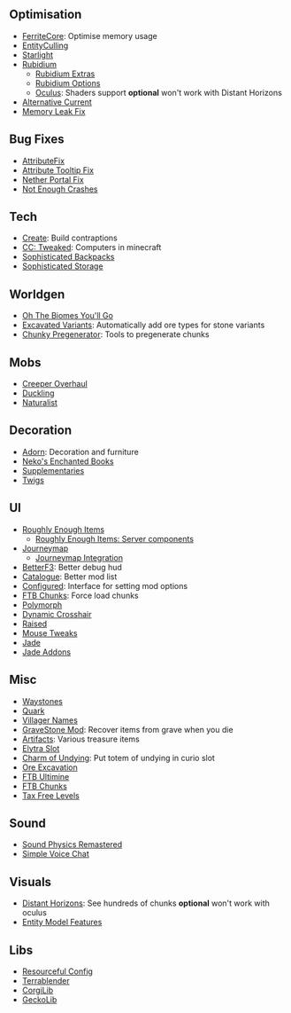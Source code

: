 ## Optimisation

- [FerriteCore](https://modrinth.com/mod/ferrite-core): Optimise memory usage
- [EntityCulling](https://modrinth.com/mod/entityculling)
- [Starlight](https://modrinth.com/mod/starlight-forge)
- [Rubidium](https://modrinth.com/mod/rubidium)
  - [Rubidium Extras](https://modrinth.com/mod/rubidium-extra)
  - [Rubidium Options](https://modrinth.com/mod/textrues-rubidium-options)
  - [Oculus](https://modrinth.com/mod/oculus): Shaders support **optional** won't work with Distant Horizons
- [Alternative Current](https://modrinth.com/mod/alternate-current)
- [Memory Leak Fix](https://modrinth.com/mod/memoryleakfix)

## Bug Fixes

- [AttributeFix](https://www.curseforge.com/minecraft/mc-mods/attributefix)
- [Attribute Tooltip Fix](https://modrinth.com/mod/attribute-tooltip-fix)
- [Nether Portal Fix](https://modrinth.com/mod/netherportalfix)
- [Not Enough Crashes](https://modrinth.com/mod/notenoughcrashes)

## Tech

- [Create](https://www.curseforge.com/minecraft/mc-mods/create): Build contraptions
- [CC: Tweaked](https://modrinth.com/mod/cc-tweaked): Computers in minecraft
- [Sophisticated Backpacks](https://www.curseforge.com/minecraft/mc-mods/sophisticated-backpacks)
- [Sophisticated Storage](https://www.curseforge.com/minecraft/mc-mods/sophisticated-storage)

## Worldgen

- [Oh The Biomes You'll Go](https://modrinth.com/mod/biomesyougo)
- [Excavated Variants](https://modrinth.com/mod/excavated_variants): Automatically add ore types for stone variants
- [Chunky Pregenerator](https://modrinth.com/mod/chunky): Tools to pregenerate
  chunks

## Mobs

- [Creeper Overhaul](https://modrinth.com/mod/creeper-overhaul)
- [Duckling](https://modrinth.com/mod/duckling)
- [Naturalist](https://modrinth.com/mod/naturalist)

## Decoration

- [Adorn](https://modrinth.com/mod/adorn): Decoration and furniture
- [Neko's Enchanted Books](https://modrinth.com/mod/nekos-enchanted-books)
- [Supplementaries](https://modrinth.com/mod/supplementaries)
- [Twigs](https://modrinth.com/mod/twigs)

## UI

- [Roughly Enough Items](https://modrinth.com/mod/rei)
    - [Roughly Enough Items: Server components](https://modrinth.com/mod/roughly-enough-items-server-component)
- [Journeymap](https://modrinth.com/mod/journeymap)
    - [Journeymap Integration](https://modrinth.com/mod/journeymap-integration)
- [BetterF3](https://modrinth.com/mod/betterf3): Better debug hud
- [Catalogue](https://www.curseforge.com/minecraft/mc-mods/catalogue): Better mod list
- [Configured](https://www.curseforge.com/minecraft/mc-mods/configured): Interface for setting mod options
- [FTB Chunks](https://www.curseforge.com/minecraft/mc-mods/ftb-chunks-forge): Force load chunks
- [Polymorph](https://modrinth.com/mod/polymorph)
- [Dynamic Crosshair](https://modrinth.com/mod/dynamiccrosshair)
- [Raised](https://modrinth.com/mod/raised)
- [Mouse Tweaks](https://modrinth.com/mod/mouse-tweaks)
- [Jade](https://modrinth.com/mod/jade)
- [Jade Addons](https://modrinth.com/mod/jade-addons-forge)

## Misc

- [Waystones](https://modrinth.com/mod/waystones)
- [Quark](https://modrinth.com/mod/quark)
- [Villager Names](https://modrinth.com/mod/villager-names-serilum)
- [GraveStone Mod](https://modrinth.com/mod/gravestone-mod): Recover items from grave when you die
- [Artifacts](https://modrinth.com/mod/artifacts): Various treasure items
- [Elytra Slot](https://modrinth.com/mod/elytra-slot)
- [Charm of Undying](https://modrinth.com/mod/charm-of-undying): Put totem of undying in curio slot
- [Ore Excavation](https://www.curseforge.com/minecraft/mc-mods/ore-excavation)
- [FTB Ultimine](https://www.curseforge.com/minecraft/mc-mods/ftb-ultimine-forge)
- [FTB Chunks](https://www.curseforge.com/minecraft/mc-mods/ftb-chunks-forge)
- [Tax Free Levels](https://modrinth.com/mod/tax-free-levels)

## Sound

- [Sound Physics Remastered](https://modrinth.com/mod/sound-physics-remastered)
- [Simple Voice Chat](https://modrinth.com/plugin/simple-voice-chat)

## Visuals

- [Distant Horizons](https://modrinth.com/mod/distanthorizons): See hundreds of
  chunks **optional** won't work with oculus
- [Entity Model Features](https://modrinth.com/mod/entity-model-features)

## Libs

- [Resourceful Config](https://modrinth.com/mod/resourceful-config)
- [Terrablender](https://modrinth.com/mod/terrablender)
- [CorgiLib](https://modrinth.com/mod/corgilib)
- [GeckoLib](https://modrinth.com/mod/geckolib)
